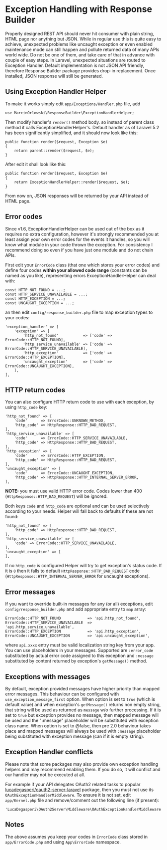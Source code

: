 # Exception Handling with Response Builder #

Properly designed REST API should never hit consumer with plain string, HTML page nor anything but JSON.
While in regular use this is quite easy to achieve, unexpected problems like uncaught exception or
even enabled maintenance mode can still happen and pollute returned data of many APIs world wide.
Do not be one of them, and take care of that in advance with couple of easy steps. In Laravel, unexpected
situations are routed to Exception Handler. Default implementation is not JSON API friendly, therefore
Response Builder package provides drop-in replacement. Once installed, JSON response will still be
generated.


## Using Exception Handler Helper ##

To make it works simply edit `app/Exceptions/Handler.php` file, add

    use MarcinOrlowski\ResponseBuilder\ExceptionHandlerHelper;

Then modify handler's `render()` method body. so instead of parent class
method it calls ExceptionHandlerHelper's. Default handler as of Laravel
5.2 has been significantly simplified, and it should now look like this:

    public function render($request, Exception $e)
    {
        return parent::render($request, $e);
    }

After edit it shall look like this:

    public function render($request, Exception $e)
    {
        return ExceptionHandlerHelper::render($request, $e);
    }

From now on, JSON responses will be returned by your API instead of HTML page.


## Error codes ##

Since v1.6, ExceptionHandlerHelper can be used out of the box as it requires no extra configuration,
however it's strongly recommended you at least assign your own error codes for the events it handles,
so you will know what module in your code thrown the exception. For consistency I recommend
doing so even if you have just one module and do not chain APIs.

First edit your `ErrorCode` class (that one which stores your error codes) and define
four codes **within your allowed code range** (constants can be named as you like), representing
errors ExceptionHandlerHelper can deal with:

    const HTTP_NOT_FOUND = ...;
    const HTTP_SERVICE_UNAVAILABLE = ...;
    const HTTP_EXCEPTION = ...;
    const UNCAUGHT_EXCEPTION = ...;

an then edit `config/response_builder.php` file to map exception types to your codes:

	'exception_handler' => [
		'exception' => [
			'http_not_found'           => ['code' => ErrorCode::HTTP_NOT_FOUND],
			'http_service_unavailable' => ['code' => ErrorCode::HTTP_SERVICE_UNAVAILABLE],
			'http_exception'           => ['code' => ErrorCode::HTTP_EXCEPTION],
			'uncaught_exception'       => ['code' => ErrorCode::UNCAUGHT_EXCEPTION],
		],
    ],

## HTTP return codes ##

You can also configure HTTP return code to use with each exception, by using `http_code` key:

    'http_not_found' => [
        'code'      => ErrorCode::UNKNOWN_METHOD,
        'http_code' => HttpResponse::HTTP_BAD_REQUEST,
    ],
    'http_service_unavailable' => [
        'code'      => ErrorCode::HTTP_SERVICE_UNAVAILABLE,
        'http_code' => HttpResponse::HTTP_BAD_REQUEST,
    ],
    'http_exception' => [
        'code'      => ErrorCode::HTTP_EXCEPTION,
        'http_code' => HttpResponse::HTTP_BAD_REQUEST,
    ],
    'uncaught_exception' => [
        'code'      => ErrorCode::UNCAUGHT_EXCEPTION,
        'http_code' => HttpResponse::HTTP_INTERNAL_SERVER_ERROR,
    ],

**NOTE:** you must use valid HTTP error code. Codes lower than 400 (`HttpResponse::HTTP_BAD_REQUEST`)
will be ignored.

Both keys `code` and `http_code` are optional and can be used selectively according to your needs.
Helper will fall back to defaults if these are not found:

    'http_not_found' => [
        'http_code' => HttpResponse::HTTP_BAD_REQUEST,
    ],
    'http_service_unavailable' => [
        'code' => ErrorCode::HTTP_SERVICE_UNAVAILABLE,
    ],
    'uncaught_exception' => [
    ],

If no `http_code` is configured Helper will try to get exception's status code. If it is `0` then it falls
to default `HttpResponse::HTTP_BAD_REQUEST` code (`HttpResponse::HTTP_INTERNAL_SERVER_ERROR` for uncaught
exceptions).

## Error messages ##

If you want to override built-in messages for any (or all) exceptions, edit `config/response_builder.php`
and add appropriate entry to `map` array:

	ErrorCode::HTTP_NOT_FOUND            => 'api.http_not_found',
	ErrorCode::HTTP_SERVICE_UNAVAILABLE  => 'api.http_service_unavailable',
	ErrorCode::HTTP_EXCEPTION            => 'api.http_exception',
	ErrorCode::UNCAUGHT_EXCEPTION        => 'api.uncaught_exception',

where `api.xxxx` entry must be valid localization string key from your app. You can use placeholders
in your messages. Supported are `:error_code` substituted by actual error code assigned to this
exception and `:message` substituted by content returned by exception's `getMessage()` method.

## Exceptions with messages ##

By default, exception provided messages have higher priority than mapped error messages.
This behaviour can be configured with `use_exception_message_first` option. When option
is set to `true` (which is default value) and when exception's `getMessage()` returns non empty
string, that string will be used as returned as `message` w/o further processing. If
it is set to `true` but exception provides no message, then mapped message will be used
and the ":message" placeholder will be substituted with exception class name. When option
is set to @false, then pre 2.0 behaviour takes place and mapped messages will always be used
with `:message` placeholder being substituted with exception message (can if it is empty string).

## Exception Handler conflicts ##

Please note that some packages may also provide own exception handling helpers and may recommend
enabling them. If you do so, it will conflict and our handler may not be executed at all.

For example if your API delegates OAuth2 related tasks to popular [lucadegasperi/oauth2-server-laravel](https://packagist.org/packages/lucadegasperi/oauth2-server-laravel)
package, then you must not use its `OAuthExceptionHandlerMiddleware`. To ensure it is not set,
edit `app/Kernel.php` file and remove/comment out the following line (if present):

    'LucaDegasperi\OAuth2Server\Middleware\OAuthExceptionHandlerMiddleware',


## Notes ##

The above assumes you keep your codes in `ErrorCode` class stored in `app/ErrorCode.php` and using `App\ErrorCode` namespace.
